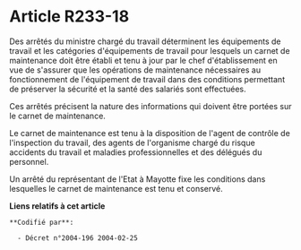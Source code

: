 # Article R233-18

Des arrêtés du ministre chargé du travail déterminent les équipements de travail et les catégories d'équipements de travail
pour lesquels un carnet de maintenance doit être établi et tenu à jour par le chef d'établissement en vue de s'assurer que
les opérations de maintenance nécessaires au fonctionnement de l'équipement de travail dans des conditions permettant de
préserver la sécurité et la santé des salariés sont effectuées.

Ces arrêtés précisent la nature des informations qui doivent être portées sur le carnet de maintenance.

Le carnet de maintenance est tenu à la disposition de l'agent de contrôle de l'inspection du travail, des agents de
l'organisme chargé du risque accidents du travail et maladies professionnelles et des délégués du personnel.

Un arrêté du représentant de l'Etat à Mayotte fixe les conditions dans lesquelles le carnet de maintenance est tenu et
conservé.

**Liens relatifs à cet article**

	**Codifié par**:

	  - Décret n°2004-196 2004-02-25
